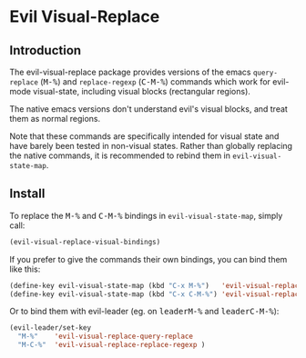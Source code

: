 # Evil Visual-Replace

## Introduction

The evil-visual-replace package provides versions of the emacs `query-replace`
(<kbd>M-%</kbd>) and `replace-regexp` (<kbd>C-M-%</kbd>) commands which work
for evil-mode visual-state, including visual blocks (rectangular regions).

The native emacs versions don't understand evil's visual blocks, and treat them
as normal regions.

Note that these commands are specifically intended for visual state and have
barely been tested in non-visual states. Rather than globally replacing
the native commands, it is recommended to rebind them in `evil-visual-state-map`.

## Install

To replace the <kbd>M-%</kbd> and <kbd>C-M-%</kbd> bindings in
`evil-visual-state-map`, simply call:

```lisp
(evil-visual-replace-visual-bindings)
```

If you prefer to give the commands their own bindings, you can bind them like this:

```lisp
(define-key evil-visual-state-map (kbd "C-x M-%")   'evil-visual-replace-query-replace)
(define-key evil-visual-state-map (kbd "C-x C-M-%") 'evil-visual-replace-replace-regexp)
```

Or to bind them with evil-leader (eg. on <kbd>leader</kbd><kbd>M-%</kbd> and
<kbd>leader</kbd><kbd>C-M-%</kbd>):

```lisp
(evil-leader/set-key
  "M-%"    'evil-visual-replace-query-replace
  "M-C-%"  'evil-visual-replace-replace-regexp )
```
